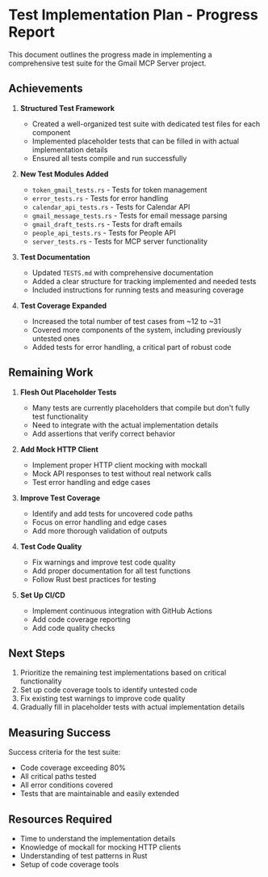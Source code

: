 # Test Implementation Plan - Progress Report

This document outlines the progress made in implementing a comprehensive test suite for the Gmail MCP Server project.

## Achievements

1. **Structured Test Framework**
   - Created a well-organized test suite with dedicated test files for each component
   - Implemented placeholder tests that can be filled in with actual implementation details
   - Ensured all tests compile and run successfully

2. **New Test Modules Added**
   - `token_gmail_tests.rs` - Tests for token management
   - `error_tests.rs` - Tests for error handling
   - `calendar_api_tests.rs` - Tests for Calendar API
   - `gmail_message_tests.rs` - Tests for email message parsing
   - `gmail_draft_tests.rs` - Tests for draft emails
   - `people_api_tests.rs` - Tests for People API
   - `server_tests.rs` - Tests for MCP server functionality

3. **Test Documentation**
   - Updated `TESTS.md` with comprehensive documentation
   - Added a clear structure for tracking implemented and needed tests
   - Included instructions for running tests and measuring coverage

4. **Test Coverage Expanded**
   - Increased the total number of test cases from ~12 to ~31
   - Covered more components of the system, including previously untested ones
   - Added tests for error handling, a critical part of robust code

## Remaining Work

1. **Flesh Out Placeholder Tests**
   - Many tests are currently placeholders that compile but don't fully test functionality
   - Need to integrate with the actual implementation details
   - Add assertions that verify correct behavior

2. **Add Mock HTTP Client**
   - Implement proper HTTP client mocking with mockall
   - Mock API responses to test without real network calls
   - Test error handling and edge cases

3. **Improve Test Coverage**
   - Identify and add tests for uncovered code paths
   - Focus on error handling and edge cases
   - Add more thorough validation of outputs

4. **Test Code Quality**
   - Fix warnings and improve test code quality
   - Add proper documentation for all test functions
   - Follow Rust best practices for testing

5. **Set Up CI/CD**
   - Implement continuous integration with GitHub Actions
   - Add code coverage reporting
   - Add code quality checks

## Next Steps

1. Prioritize the remaining test implementations based on critical functionality
2. Set up code coverage tools to identify untested code
3. Fix existing test warnings to improve code quality
4. Gradually fill in placeholder tests with actual implementation details

## Measuring Success

Success criteria for the test suite:
- Code coverage exceeding 80%
- All critical paths tested
- All error conditions covered
- Tests that are maintainable and easily extended

## Resources Required

- Time to understand the implementation details
- Knowledge of mockall for mocking HTTP clients
- Understanding of test patterns in Rust
- Setup of code coverage tools